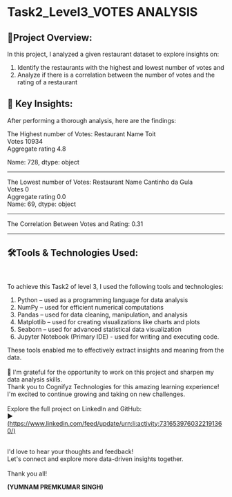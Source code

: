 # Task2_Level3_VOTES ANALYSIS
<html>
  <body>

<h2>🔹Project Overview:</h2>

In this project, I analyzed a given restaurant dataset to explore insights on:
1. Identify the restaurants with the highest and lowest number of votes and
2. Analyze if there is a correlation between the number of votes and the rating of a restaurant

<h2>🔹 Key Insights: </h2>
After performing a thorough analysis, here are the findings:<br>

The Highest number of Votes: Restaurant Name      Toit<BR>
Votes               10934<br>
Aggregate rating      4.8<br>

Name: 728, dtype: object
_______________________________________________________________

The Lowest number of Votes: Restaurant Name     Cantinho da Gula<br>
Votes                              0<br>
Aggregate rating                 0.0<br>
Name: 69, dtype: object<br>
_______________________________________________________________
The Correlation Between Votes and Rating: 0.31<br>
_______________________________________________________________

<h2>🛠️Tools & Technologies Used:</h2><br>

To achieve this Task2 of level 3, I used the following tools and technologies:<br>

1. Python – used as a programming language for data analysis
2. NumPy – used for efficient numerical computations
3. Pandas – used for data cleaning, manipulation, and analysis
4. Matplotlib – used for creating visualizations like charts and plots
5. Seaborn – used for advanced statistical data visualization
6.  Jupyter Notebook (Primary IDE) - used for writing and executing code.

These tools enabled me to effectively extract insights and meaning from the data.<br><br>
🎉 I'm grateful for the opportunity to work on this project and sharpen my data analysis skills. <br>Thank you to Cognifyz Technologies for this amazing learning experience! I'm excited to continue growing and taking on new challenges.<br><br>
Explore the full project on LinkedIn and GitHub:<br>
▶️ [(https://www.linkedin.com/feed/update/urn:li:activity:7316539760322191360/)<br>](https://www.linkedin.com/feed/update/urn:li:activity:7317217856398446592/)<br>

<p>I'd love to hear your thoughts and feedback! <br>
Let's connect and explore more data-driven insights together. <br><br>
Thank you all!

  <b>(YUMNAM PREMKUMAR SINGH)</b>
</p>
</body>
</html>

